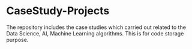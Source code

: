 # CaseStudy-Projects
The repository includes the case studies which carried out related to the Data Science, AI, Machine Learning algorithms. This is for code storage purpose.



